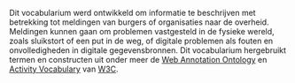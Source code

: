Dit vocabularium werd ontwikkeld om informatie te beschrijven met betrekking tot meldingen van burgers of organisaties 
naar de overheid. Meldingen kunnen gaan om problemen vastgesteld in de fysieke wereld, zoals sluikstort of een put in de weg, 
of digitale problemen als fouten en onvolledigheden in digitale gegevensbronnen. Dit vocabularium hergebruikt termen en 
constructen uit onder meer de [Web Annotation Ontology](https://www.w3.org/TR/annotation-vocab/) 
en [Activity Vocabulary](https://www.w3.org/TR/activitystreams-vocabulary/) van [W3C](https://www.w3.org/).
